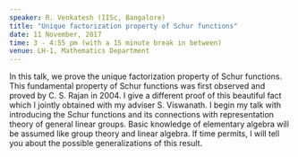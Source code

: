 ```yaml
---
speaker: R. Venkatesh (IISc, Bangalore)
title: "Unique factorization property of Schur functions"
date: 11 November, 2017
time: 3 - 4:55 pm (with a 15 minute break in between)
venue: LH-1, Mathematics Department
---
```


In this talk, we prove the unique factorization property of Schur functions. This fundamental property of Schur functions was first observed and proved by C. S.
Rajan in 2004. I give a different proof of this beautiful fact which I jointly obtained with my adviser S. Viswanath. I begin my talk with introducing the Schur functions
and its connections with representation theory of general linear groups. Basic knowledge of elementary algebra will be assumed like group theory and linear algebra. If time
permits, I will tell you about the possible generalizations of this result.
